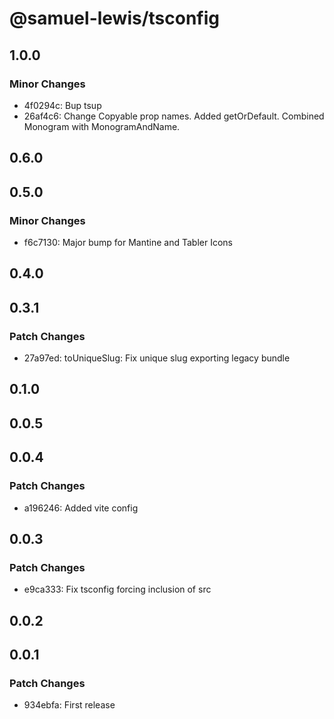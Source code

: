 # @samuel-lewis/tsconfig

## 1.0.0

### Minor Changes

- 4f0294c: Bup tsup
- 26af4c6: Change Copyable prop names. Added getOrDefault. Combined Monogram with MonogramAndName.

## 0.6.0

## 0.5.0

### Minor Changes

- f6c7130: Major bump for Mantine and Tabler Icons

## 0.4.0

## 0.3.1

### Patch Changes

- 27a97ed: toUniqueSlug: Fix unique slug exporting legacy bundle

## 0.1.0

## 0.0.5

## 0.0.4

### Patch Changes

- a196246: Added vite config

## 0.0.3

### Patch Changes

- e9ca333: Fix tsconfig forcing inclusion of src

## 0.0.2

## 0.0.1

### Patch Changes

- 934ebfa: First release
